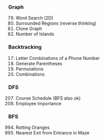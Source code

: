### Graph
79. Word Search (2D)
130. Surrounded Regions  (reverse thinking)
133. Clone Graph
200. Number of Islands


### Backtracking
17. Letter Combinations of a Phone Number
22. Generate Parentheses
46. Permutations
77. Combinations


### DFS
207. Course Schedule  (BFS also ok)
690. Employee Importance


### BFS
994. Rotting Oranges
1926. Nearest Exit from Entrance in Maze